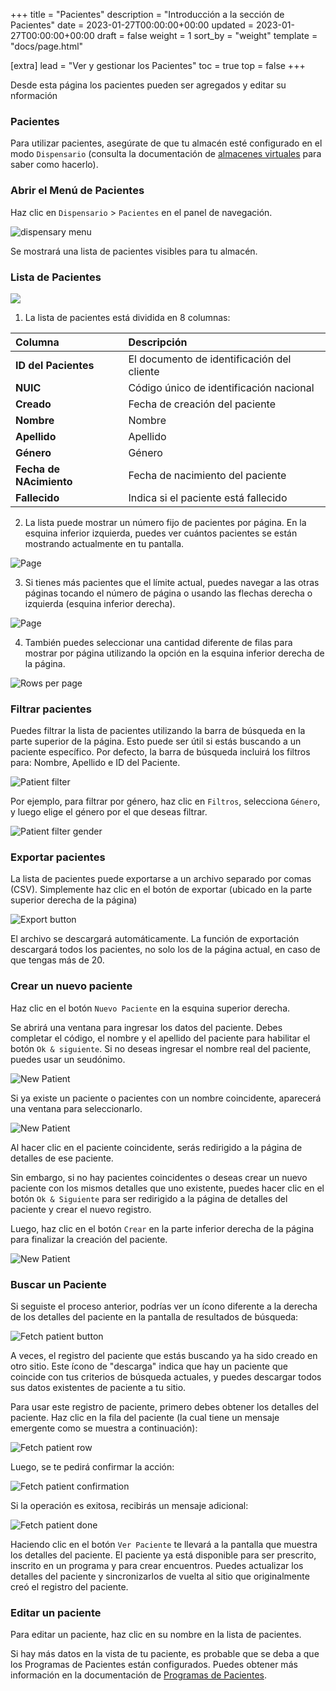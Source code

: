 +++
title = "Pacientes"
description = "Introducción a la sección de Pacientes"
date = 2023-01-27T00:00:00+00:00
updated = 2023-01-27T00:00:00+00:00
draft = false
weight = 1
sort_by = "weight"
template = "docs/page.html"

[extra]
lead = "Ver y gestionar los Pacientes"
toc = true
top = false
+++

Desde esta página los pacientes pueden ser agregados y editar su nformación

### Pacientes

Para utilizar pacientes, asegúrate de que tu almacén esté configurado en el modo `Dispensario` (consulta la documentación de  [almacenes virtuales](https://docs.msupply.org.nz/other_stuff:virtual_stores#store_type) para saber como hacerlo).

### Abrir el Menú de Pacientes

Haz clic en `Dispensario` > `Pacientes` en el panel de navegación.

![dispensary menu](/docs/dispensary/images/dispensary_menu.png)

Se mostrará una lista de pacientes visibles para tu almacén.

### Lista de Pacientes

![](/docs/dispensary/images/patient-list-view.png)

1. La lista de pacientes está dividida en 8 columnas:

| Columna                 | Descripción                                 |
| :---------------------- | :------------------------------------------ |
| **ID del Pacientes**    | El documento de identificación del cliente  |
| **NUIC**                | Código único de identificación nacional     |
| **Creado**              | Fecha de creación del paciente              |
| **Nombre**              | Nombre                                      |
| **Apellido**            | Apellido                                    | 
| **Género**              | Género                                      |
| **Fecha de NAcimiento** | Fecha de nacimiento del paciente            |
| **Fallecido**           | Indica si el paciente está fallecido        |

2. La lista puede mostrar un número fijo de pacientes por página. En la esquina inferior izquierda, puedes ver cuántos pacientes se están mostrando actualmente en tu pantalla.

![Page](/docs/distribution/images/os_list_showing.png)

3. Si tienes más pacientes que el límite actual, puedes navegar a las otras páginas tocando el número de página o usando las flechas derecha o izquierda (esquina inferior derecha).

![Page](/docs/distribution/images/os_list_pagenumbers.png)

4. También puedes seleccionar una cantidad diferente de filas para mostrar por página utilizando la opción en la esquina inferior derecha de la página.

![Rows per page](/docs/introduction/images/rows-per-page-select.png)

### Filtrar pacientes

Puedes filtrar la lista de pacientes utilizando la barra de búsqueda en la parte superior de la página. Esto puede ser útil si estás buscando a un paciente específico. Por defecto, la barra de búsqueda incluirá los filtros para: Nombre, Apellido e ID del Paciente.

![Patient filter](/docs/dispensary/images/patient_filter.png)

Por ejemplo, para filtrar por género, haz clic en `Filtros`, selecciona `Género`, y luego elige el género por el que deseas filtrar.

![Patient filter gender](/docs/dispensary/images/patient_filter.gif)

### Exportar pacientes

La lista de pacientes puede exportarse a un archivo separado por comas (CSV). Simplemente haz clic en el botón de exportar (ubicado en la parte superior derecha de la página)

![Export button](/docs/distribution/images/export.png)

El archivo se descargará automáticamente. La función de exportación descargará todos los pacientes, no solo los de la página actual, en caso de que tengas más de 20.

### Crear un nuevo paciente

Haz clic en el botón `Nuevo Paciente` en la esquina superior derecha.

Se abrirá una ventana para ingresar los datos del paciente. Debes completar el código, el nombre y el apellido del paciente para habilitar el botón `Ok & siguiente`. Si no deseas ingresar el nombre real del paciente, puedes usar un seudónimo.

![New Patient](/docs/dispensary/images/patient_new.png)

Si ya existe un paciente o pacientes con un nombre coincidente, aparecerá una ventana para seleccionarlo.

![New Patient](/docs/dispensary/images/patient_search.png)

Al hacer clic en el paciente coincidente, serás redirigido a la página de detalles de ese paciente.

Sin embargo, si no hay pacientes coincidentes o deseas crear un nuevo paciente con los mismos detalles que uno existente, puedes hacer clic en el botón `Ok & Siguiente` para ser redirigido a la página de detalles del paciente y crear el nuevo registro.

Luego, haz clic en el botón `Crear` en la parte inferior derecha de la página para finalizar la creación del paciente.

![New Patient](/docs/dispensary/images/patient_creation_detail.png)

### Buscar un Paciente

Si seguiste el proceso anterior, podrías ver un ícono diferente a la derecha de los detalles del paciente en la pantalla de resultados de búsqueda:

![Fetch patient button](/docs/dispensary/images/fetch_patient_button.png)

A veces, el registro del paciente que estás buscando ya ha sido creado en otro sitio. Este ícono de "descarga" indica que hay un paciente que coincide con tus criterios de búsqueda actuales, y puedes descargar todos sus datos existentes de paciente a tu sitio.

Para usar este registro de paciente, primero debes obtener los detalles del paciente. Haz clic en la fila del paciente (la cual tiene un mensaje emergente como se muestra a continuación):

![Fetch patient row](/docs/dispensary/images/fetch_patient_row.png)

Luego, se te pedirá confirmar la acción:

![Fetch patient confirmation](/docs/dispensary/images/fetch_patient_confirmation.png)

Si la operación es exitosa, recibirás un mensaje adicional:

![Fetch patient done](/docs/dispensary/images/fetch_patient_done.png)

Haciendo clic en el botón `Ver Paciente` te llevará a la pantalla que muestra los detalles del paciente. El paciente ya está disponible para ser prescrito, inscrito en un programa y para crear encuentros. Puedes actualizar los detalles del paciente y sincronizarlos de vuelta al sitio que originalmente creó el registro del paciente.

### Editar un paciente

Para editar un paciente, haz clic en su nombre en la lista de pacientes.

Si hay más datos en la vista de tu paciente, es probable que se deba a que los Programas de Pacientes están configurados. Puedes obtener más información en la documentación de [Programas de Pacientes](/docs/programs/program-module).